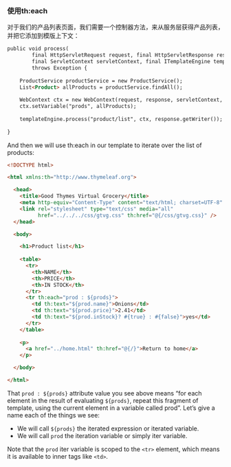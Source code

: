 ### 使用th:each

对于我们的产品列表页面，我们需要一个控制器方法，来从服务层获得产品列表，并把它添加到模版上下文：
```html
public void process(
        final HttpServletRequest request, final HttpServletResponse response,
        final ServletContext servletContext, final ITemplateEngine templateEngine)
        throws Exception {
    
    ProductService productService = new ProductService();
    List<Product> allProducts = productService.findAll(); 
    
    WebContext ctx = new WebContext(request, response, servletContext, request.getLocale());
    ctx.setVariable("prods", allProducts);
    
    templateEngine.process("product/list", ctx, response.getWriter());
    
}
```
And then we will use th:each in our template to iterate over the list of products:
```html
<!DOCTYPE html>

<html xmlns:th="http://www.thymeleaf.org">

  <head>
    <title>Good Thymes Virtual Grocery</title>
    <meta http-equiv="Content-Type" content="text/html; charset=UTF-8" />
    <link rel="stylesheet" type="text/css" media="all" 
          href="../../../css/gtvg.css" th:href="@{/css/gtvg.css}" />
  </head>

  <body>

    <h1>Product list</h1>
  
    <table>
      <tr>
        <th>NAME</th>
        <th>PRICE</th>
        <th>IN STOCK</th>
      </tr>
      <tr th:each="prod : ${prods}">
        <td th:text="${prod.name}">Onions</td>
        <td th:text="${prod.price}">2.41</td>
        <td th:text="${prod.inStock}? #{true} : #{false}">yes</td>
      </tr>
    </table>
  
    <p>
      <a href="../home.html" th:href="@{/}">Return to home</a>
    </p>

  </body>

</html>
```
That `prod : ${prods}` attribute value you see above means “for each element in the result of evaluating `${prods}`, repeat this fragment of template, using the current element in a variable called prod”. Let’s give a name each of the things we see:

- We will call `${prods}` the iterated expression or iterated variable.
- We will call `prod` the iteration variable or simply iter variable.

Note that the `prod` iter variable is scoped to the `<tr>` element, which means it is available to inner tags like `<td>`.